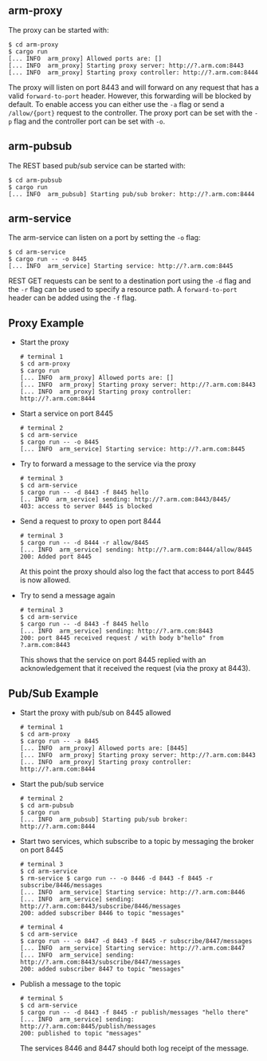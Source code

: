 arm-proxy
---------

The proxy can be started with:

   ```shell
   $ cd arm-proxy
   $ cargo run
   [... INFO  arm_proxy] Allowed ports are: []
   [... INFO  arm_proxy] Starting proxy server: http://?.arm.com:8443
   [... INFO  arm_proxy] Starting proxy controller: http://?.arm.com:8444
   ```

The proxy will listen on port 8443 and will forward on any request that has a valid `forward-to-port` header. However, this forwarding will be blocked by default. To enable access you can either use the `-a` flag or send a `/allow/{port}` request to the controller. The proxy port can be set with the `-p` flag and the controller port can be set with `-o`.


arm-pubsub
----------

The REST based pub/sub service can be started with:

   ```shell
   $ cd arm-pubsub
   $ cargo run
   [... INFO  arm_pubsub] Starting pub/sub broker: http://?.arm.com:8444
   ```

arm-service
-----------

The arm-service can listen on a port by setting the `-o` flag:

   ```shell
   $ cd arm-service
   $ cargo run -- -o 8445
   [... INFO  arm_service] Starting service: http://?.arm.com:8445
   ```

REST GET requests can be sent to a destination port using the `-d` flag and the `-r` flag can be used to specify a resource path. A `forward-to-port` header can be added using the `-f` flag.

Proxy Example
-------------

- Start the proxy

   ```shell
   # terminal 1
   $ cd arm-proxy
   $ cargo run
   [... INFO  arm_proxy] Allowed ports are: []
   [... INFO  arm_proxy] Starting proxy server: http://?.arm.com:8443
   [... INFO  arm_proxy] Starting proxy controller: http://?.arm.com:8444
   ```

- Start a service on port 8445

   ```shell
   # terminal 2
   $ cd arm-service
   $ cargo run -- -o 8445
   [... INFO  arm_service] Starting service: http://?.arm.com:8445
   ```

- Try to forward a message to the service via the proxy

   ```shell
   # terminal 3
   $ cd arm-service
   $ cargo run -- -d 8443 -f 8445 hello
   [.. INFO  arm_service] sending: http://?.arm.com:8443/8445/
   403: access to server 8445 is blocked
   ```

- Send a request to proxy to open port 8444

   ```shell
   # terminal 3
   $ cargo run -- -d 8444 -r allow/8445
   [... INFO  arm_service] sending: http://?.arm.com:8444/allow/8445
   200: Added port 8445
   ```
   
   At this point the proxy should also log the fact that access to port 8445 is now allowed.
   
- Try to send a message again

   ```shell
   # terminal 3
   $ cd arm-service
   $ cargo run -- -d 8443 -f 8445 hello
   [... INFO  arm_service] sending: http://?.arm.com:8443
   200: port 8445 received request / with body b"hello" from ?.arm.com:8443
   ```
   
   This shows that the service on port 8445 replied with an acknowledgement that it received the request (via the proxy at 8443).

Pub/Sub Example
---------------

- Start the proxy with pub/sub on 8445 allowed

   ```shell
   # terminal 1
   $ cd arm-proxy
   $ cargo run -- -a 8445
   [... INFO  arm_proxy] Allowed ports are: [8445]
   [... INFO  arm_proxy] Starting proxy server: http://?.arm.com:8443
   [... INFO  arm_proxy] Starting proxy controller: http://?.arm.com:8444
   ```

- Start the pub/sub service

   ```shell
   # terminal 2
   $ cd arm-pubsub
   $ cargo run
   [... INFO  arm_pubsub] Starting pub/sub broker: http://?.arm.com:8444
   ```

- Start two services, which subscribe to a topic by messaging the broker on port 8445

   ```shell
   # terminal 3
   $ cd arm-service
   $ rm-service $ cargo run -- -o 8446 -d 8443 -f 8445 -r subscribe/8446/messages
   [... INFO  arm_service] Starting service: http://?.arm.com:8446
   [... INFO  arm_service] sending: http://?.arm.com:8443/subscribe/8446/messages
   200: added subscriber 8446 to topic "messages"
   ```
   
   ```shell
   # terminal 4
   $ cd arm-service
   $ cargo run -- -o 8447 -d 8443 -f 8445 -r subscribe/8447/messages
   [... INFO  arm_service] Starting service: http://?.arm.com:8447
   [... INFO  arm_service] sending: http://?.arm.com:8443/subscribe/8447/messages
   200: added subscriber 8447 to topic "messages"
   ```

- Publish a message to the topic

   ```shell
   # terminal 5
   $ cd arm-service
   $ cargo run -- -d 8443 -f 8445 -r publish/messages "hello there"
   [... INFO  arm_service] sending: http://?.arm.com:8445/publish/messages
   200: published to topic "messages"
   ```
   
   The services 8446 and 8447 should both log receipt of the message.